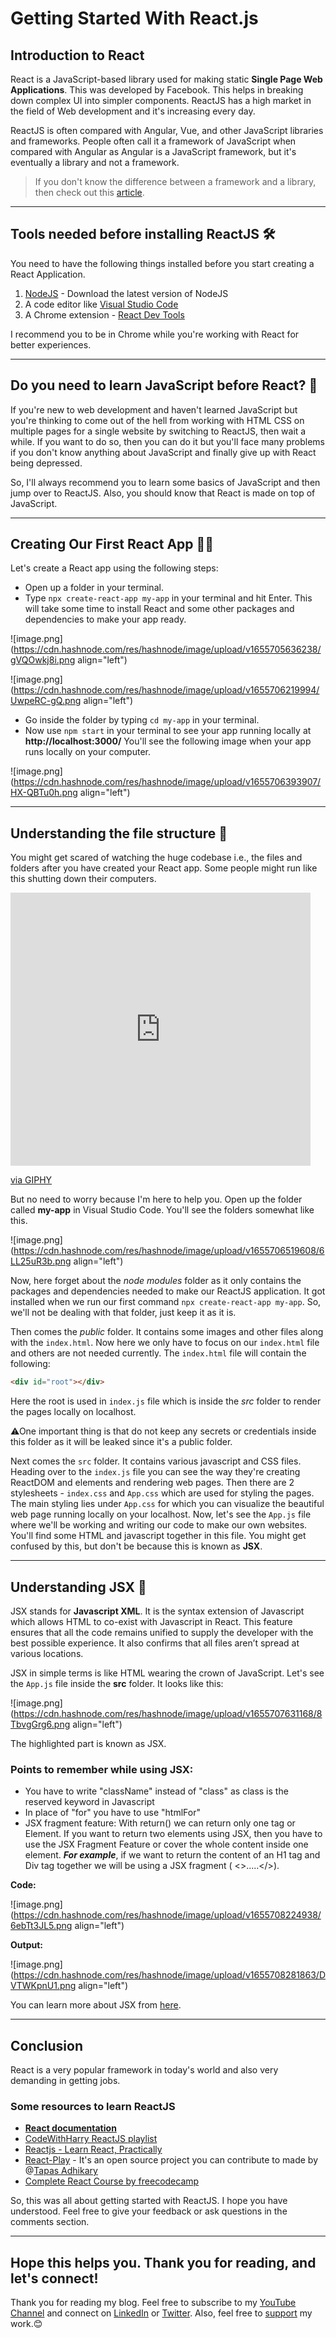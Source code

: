 # Getting Started With React.js

## Introduction to React
React is a JavaScript-based library used for making static **Single Page Web Applications**. This was developed by Facebook. This helps in breaking down complex UI into simpler components. ReactJS has a high market in the field of Web development and it's increasing every day.

ReactJS is often compared with Angular, Vue, and other JavaScript libraries and frameworks. People often call it a framework of JavaScript when compared with Angular as Angular is a JavaScript framework, but it's eventually a library and not a framework.

> If you don't know the difference between a framework and a library, then check out this [article](https://susmitadey.hashnode.dev/difference-between-a-framework-and-a-library).

---

## Tools needed before installing ReactJS 🛠
You need to have the following things installed before you start creating a React Application.
1. [NodeJS](https://nodejs.org/en/) - Download the latest version of NodeJS
2. A code editor like [Visual Studio Code](https://code.visualstudio.com/)
3. A Chrome extension - [React Dev Tools](https://chrome.google.com/webstore/detail/react-developer-tools/fmkadmapgofadopljbjfkapdkoienihi?hl=en)

I recommend you to be in Chrome while you're working with React for better experiences.

---

## Do you need to learn JavaScript before React? 🤔
If you're new to web development and haven't learned JavaScript but you're thinking to come out of the hell from working with HTML CSS on multiple pages for a single website by switching to ReactJS, then wait a while. If you want to do so, then you can do it but you'll face many problems if you don't know anything about JavaScript and finally give up with React being depressed.

So, I'll always recommend you to learn some basics of JavaScript and then jump over to ReactJS. Also, you should know that React is made on top of JavaScript.

---

## Creating Our First React App 👩‍💻
Let's create a React app using the following steps:
- Open up a folder in your terminal.
- Type `npx create-react-app my-app` in your terminal and hit Enter. This will take some time to install React and some other packages and dependencies to make your app ready.

![image.png](https://cdn.hashnode.com/res/hashnode/image/upload/v1655705636238/gVQOwkj8i.png align="left")

![image.png](https://cdn.hashnode.com/res/hashnode/image/upload/v1655706219994/UwpeRC-gQ.png align="left")

- Go inside the folder by typing `cd my-app` in your terminal.
- Now use `npm start` in your terminal to see your app running locally at **http://localhost:3000/**
You'll see the following image when your app runs locally on your computer.

![image.png](https://cdn.hashnode.com/res/hashnode/image/upload/v1655706393907/HX-QBTu0h.png align="left")

---

## Understanding the file structure 📂
You might get scared of watching the huge codebase i.e., the files and folders after you have created your React app. Some people might run like this shutting down their computers.

<iframe src="https://giphy.com/embed/12RfP2odT4hEOI" width="480" height="437" frameBorder="0" class="giphy-embed" allowFullScreen></iframe><p><a href="https://giphy.com/gifs/scared-boy-meets-world-12RfP2odT4hEOI">via GIPHY</a></p>

But no need to worry because I'm here to help you. Open up the folder called **my-app** in Visual Studio Code. You'll see the folders somewhat like this.

![image.png](https://cdn.hashnode.com/res/hashnode/image/upload/v1655706519608/6LL25uR3b.png align="left")

Now, here forget about the *node modules* folder as it only contains the packages and dependencies needed to make our ReactJS application. It got installed when we run our first command `npx create-react-app my-app`. So, we'll not be dealing with that folder, just keep it as it is.

Then comes the *public* folder. It contains some images and other files along with the `index.html`. Now here we only have to focus on our `index.html` file and others are not needed currently. The `index.html` file will contain the following:
```html
<div id="root"></div>
```
Here the root is used in `index.js` file which is inside the *src* folder to render the pages locally on localhost.

⚠One important thing is that do not keep any secrets or credentials inside this folder as it will be leaked since it's a public folder.

Next comes the `src` folder. It contains various javascript and CSS files. Heading over to the `index.js` file you can see the way they're creating ReactDOM and elements and rendering web pages. Then there are 2 stylesheets - `index.css` and `App.css` which are used for styling the pages. The main styling lies under `App.css` for which you can visualize the beautiful web page running locally on your localhost. Now, let's see the `App.js` file where we'll be working and writing our code to make our own websites. You'll find some HTML and javascript together in this file. You might get confused by this, but don't be because this is known as **JSX**.

---

## Understanding JSX 🔎
JSX stands for **Javascript XML**. It is the syntax extension of Javascript which allows HTML to co-exist with Javascript in React. This feature ensures that all the code remains unified to supply the developer with the best possible experience. It also confirms that all files aren’t spread at various locations.

JSX in simple terms is like HTML wearing the crown of JavaScript. Let's see the `App.js` file inside the **src** folder. It looks like this:

![image.png](https://cdn.hashnode.com/res/hashnode/image/upload/v1655707631168/8TbvgGrg6.png align="left")

The highlighted part is known as JSX.

### Points to remember while using JSX:
- You have to write "className" instead of "class" as class is the reserved keyword in Javascript
- In place of "for" you have to use "htmlFor" 
- JSX fragment feature:
With return() we can return only one tag or Element. If you want to return two elements using JSX, then you have to use the JSX Fragment Feature or cover the whole content inside one element. ***For example***, if we want to return the content of an H1 tag and Div tag together we will be using a JSX fragment ( <>.....</>).

**Code:**

![image.png](https://cdn.hashnode.com/res/hashnode/image/upload/v1655708224938/6ebTt3JL5.png align="left")

**Output:**

![image.png](https://cdn.hashnode.com/res/hashnode/image/upload/v1655708281863/DVTWKpnU1.png align="left")

You can learn more about JSX from [here](https://reactjs.org/docs/introducing-jsx.html).

---

## Conclusion
React is a very popular framework in today's world and also very demanding in getting jobs. 

### Some resources to learn ReactJS
- [**React documentation**](https://reactjs.org/docs/getting-started.html)
- [CodeWithHarry ReactJS playlist](https://www.youtube.com/playlist?list=PLu0W_9lII9agx66oZnT6IyhcMIbUMNMdt)
- [Reactjs - Learn React, Practically](https://www.youtube.com/playlist?list=PLIJrr73KDmRyrDnDFy-hHvQ24rRjz6e_J)
- [React-Play](https://reactplay.io/) - It's an open source project you can contribute to made by @[Tapas Adhikary](@atapas)
- [Complete React Course by freecodecamp](https://www.youtube.com/watch?v=bMknfKXIFA8)

So, this was all about getting started with ReactJS. I hope you have understood. Feel free to give your feedback or ask questions in the comments section.

---

## Hope this helps you. Thank you for reading, and let's connect!
Thank you for reading my blog. Feel free to subscribe to my [YouTube Channel](https://www.youtube.com/channel/UCsuzc8lqAbgUYo4yzpjtfSw) and connect on [LinkedIn](https://www.linkedin.com/in/susmita-dey-15a15a210/) or [Twitter](https://twitter.com/its_SusmitaDey).
Also, feel free to [support](https://www.buymeacoffee.com/susmitadey) my work.😊

